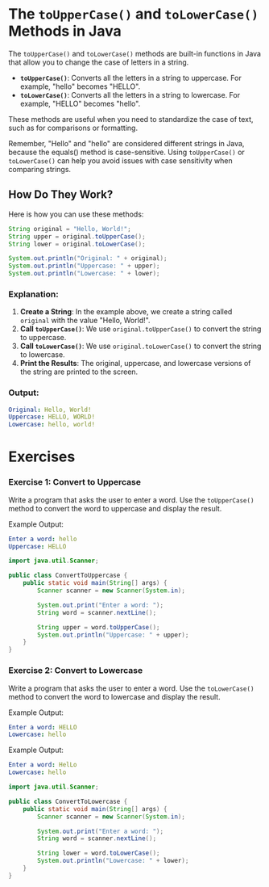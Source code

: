 # The `toUpperCase()` and `toLowerCase()` Methods in Java


The `toUpperCase()` and `toLowerCase()` methods are built-in functions in Java that allow you to change the case of letters in a string.

- **`toUpperCase()`**: Converts all the letters in a string to uppercase. For example, "hello" becomes "HELLO".
- **`toLowerCase()`**: Converts all the letters in a string to lowercase. For example, "HELLO" becomes "hello".

These methods are useful when you need to standardize the case of text, such as for comparisons or formatting.

Remember, "Hello" and "hello" are considered different strings in Java, because the equals() method is case-sensitive. Using `toUpperCase()` or `toLowerCase()` can help you avoid issues with case sensitivity when comparing strings.

## How Do They Work?

Here is how you can use these methods:

```java
String original = "Hello, World!";
String upper = original.toUpperCase();
String lower = original.toLowerCase();

System.out.println("Original: " + original);
System.out.println("Uppercase: " + upper);
System.out.println("Lowercase: " + lower);
```

### Explanation:
1. **Create a String**: In the example above, we create a string called `original` with the value "Hello, World!".
2. **Call `toUpperCase()`**: We use `original.toUpperCase()` to convert the string to uppercase.
3. **Call `toLowerCase()`**: We use `original.toLowerCase()` to convert the string to lowercase.
4. **Print the Results**: The original, uppercase, and lowercase versions of the string are printed to the screen.

### Output:
```yaml
Original: Hello, World!
Uppercase: HELLO, WORLD!
Lowercase: hello, world!
```

# Exercises

### Exercise 1: Convert to Uppercase
Write a program that asks the user to enter a word. Use the `toUpperCase()` method to convert the word to uppercase and display the result.

Example Output:
```yaml
Enter a word: hello
Uppercase: HELLO
```

<hint title="Solution">

```java
import java.util.Scanner;

public class ConvertToUppercase {
    public static void main(String[] args) {
        Scanner scanner = new Scanner(System.in);

        System.out.print("Enter a word: ");
        String word = scanner.nextLine();

        String upper = word.toUpperCase();
        System.out.println("Uppercase: " + upper);
    }
}
```

</hint>

### Exercise 2: Convert to Lowercase
Write a program that asks the user to enter a word. Use the `toLowerCase()` method to convert the word to lowercase and display the result.

Example Output:
```yaml
Enter a word: HELLO
Lowercase: hello
```

Example Output:
```yaml
Enter a word: HelLo
Lowercase: hello
```

<hint title="Solution">

```java
import java.util.Scanner;

public class ConvertToLowercase {
    public static void main(String[] args) {
        Scanner scanner = new Scanner(System.in);

        System.out.print("Enter a word: ");
        String word = scanner.nextLine();

        String lower = word.toLowerCase();
        System.out.println("Lowercase: " + lower);
    }
}
```

</hint>
